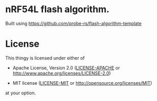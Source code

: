 # nRF54L flash algorithm.

Built using https://github.com/probe-rs/flash-algorithm-template

# License

This thingy is licensed under either of

- Apache License, Version 2.0 ([LICENSE-APACHE](LICENSE-APACHE) or
  http://www.apache.org/licenses/LICENSE-2.0)

- MIT license ([LICENSE-MIT](LICENSE-MIT) or http://opensource.org/licenses/MIT)

at your option.
